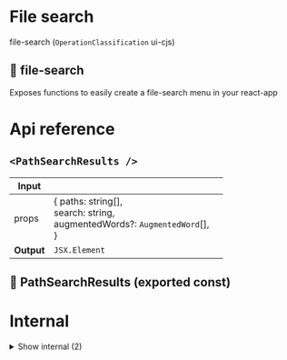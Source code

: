 # File search

file-search (`OperationClassification` ui-cjs)


## 🔎 file-search

Exposes functions to easily create a file-search menu in your react-app




# Api reference

## `<PathSearchResults />`

| Input      |    |    |
| ---------- | -- | -- |
| props | { paths: string[], <br />search: string, <br />augmentedWords?: `AugmentedWord`[], <br /> } |  |
| **Output** | `JSX.Element`   |    |



## 📄 PathSearchResults (exported const)

# Internal

<details><summary>Show internal (2)</summary>
    
  # `<MatchingText />`

Component that highlights the matching text


| Input      |    |    |
| ---------- | -- | -- |
| props | { text: string, <br />search: string, <br />defaultTextClassName: string, <br />matchTextClassName: string, <br />truncateLength?: number, <br /> } |  |
| **Output** | `JSX.Element`   |    |



## 📄 MatchingText (exported const)

Component that highlights the matching text
  </details>

